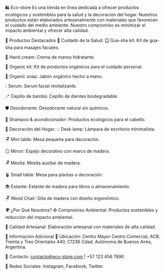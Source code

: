 🛍️ Eco-store
Es una tienda en línea dedicada a ofrecer productos ecológicos y sostenibles para la salud y la decoración del hogar. Nuestros productos están elaborados artesanalmente con materiales que favorecen el cuidado del medio ambiente. Nuestro compromiso es minimizar el impacto ambiental y ofrecer alta calidad.

🌟 Productos Destacados
🧘 Cuidado de la Salud:
🪟 Gua-sha kit: Kit de gua-sha para masajes faciales.

🧴 Hand cream: Crema de manos hidratante.

🌿 Organic kit: Kit de productos orgánicos para el cuidado personal.

🧼 Organic soap: Jabón orgánico hecho a mano.

💧 Serum: Serum facial revitalizante.

🪥 Cepillo de bambú: Cepillo de dientes biodegradable.

🛡️ Desodorante: Desodorante natural sin químicos.

🧴 Shampoo & acondicionador: Productos ecológicos para el cabello.

🏡 Decoración del Hogar:
💡 Desk lamp: Lámpara de escritorio minimalista.

🪑 Mini table: Mesa pequeña para decoración.

🪞 Mirror: Espejo decorativo con marco de madera.

🪑 Mesita: Mesita auxiliar de madera.

🪴 Small table: Mesa para plantas o decoración.

📚 Estante: Estante de madera para libros o almacenamiento.

🪑 Wood Chair: Silla de madera con diseño ergonómico.

🌍 ¿Por Qué Nosotros?
♻️ Compromiso Ambiental: Productos sostenibles y reducción del impacto ambiental.

👐 Calidad Artesanal: Elaboración artesanal con materiales de alta calidad.

📍 Información Adicional
🏢 Ubicación: Centro Mayor Centro Comercial, ACB, Treinta y Tres Orientales 440, C1236 Cdad. Autónoma de Buenos Aires, Argentina.

📧 Contacto: contacto@eco-store.com | +57 123 456 7890

🔗 Redes Sociales: Instagram, Facebook, Twitter.
